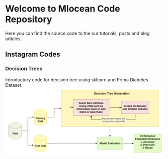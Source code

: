 # Welcome to Mlocean Code Repository
Here you can find the source code to the our tutorials, posts and blog articles.
## Instagram Codes
### Decision Trees
Introductory code for decision tree using sklearn and Prima Diabetes Dataset.
![variational autoencoder](imgs/decisiontree.png)
